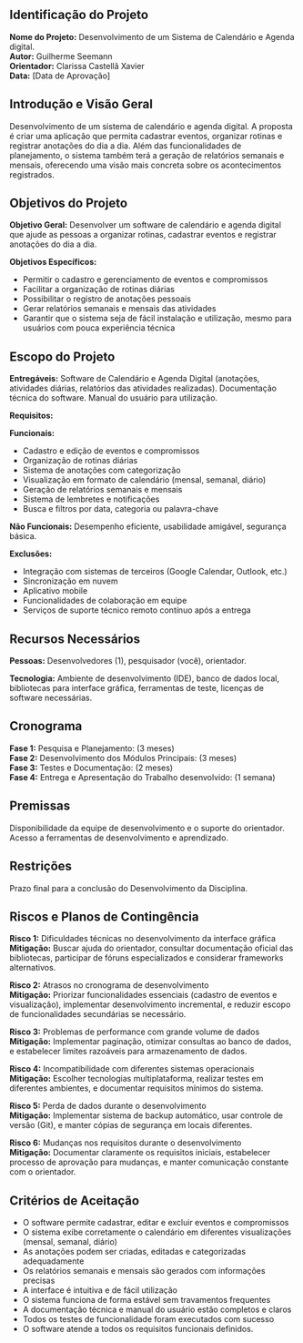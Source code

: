 ## Identificação do Projeto 
**Nome do Projeto:** Desenvolvimento de um Sistema de Calendário e Agenda digital.  
**Autor:** Guilherme Seemann  
**Orientador:** Clarissa Castellã Xavier  
**Data:** [Data de Aprovação]  

## Introdução e Visão Geral 
 
Desenvolvimento de um sistema de calendário e agenda digital. A proposta é criar uma aplicação que permita cadastrar eventos, organizar rotinas e registrar anotações do dia a dia. Além das funcionalidades de planejamento, o sistema também terá a geração de relatórios semanais e mensais, oferecendo uma visão mais concreta sobre os acontecimentos registrados. 

## Objetivos do Projeto
**Objetivo Geral:**
Desenvolver um software de calendário e agenda digital que ajude as pessoas a organizar rotinas, cadastrar eventos e registrar anotações do dia a dia.

**Objetivos Específicos:**
- Permitir o cadastro e gerenciamento de eventos e compromissos
- Facilitar a organização de rotinas diárias
- Possibilitar o registro de anotações pessoais
- Gerar relatórios semanais e mensais das atividades
- Garantir que o sistema seja de fácil instalação e utilização, mesmo para usuários com pouca experiência técnica 
  
## Escopo do Projeto
**Entregáveis:**
Software de Calendário e Agenda Digital (anotações, atividades diárias, relatórios das atividades realizadas).
Documentação técnica do software.
Manual do usuário para utilização.

 
**Requisitos:**  

**Funcionais:**
- Cadastro e edição de eventos e compromissos
- Organização de rotinas diárias
- Sistema de anotações com categorização
- Visualização em formato de calendário (mensal, semanal, diário)
- Geração de relatórios semanais e mensais
- Sistema de lembretes e notificações
- Busca e filtros por data, categoria ou palavra-chave 
 
**Não Funcionais:** Desempenho eficiente, usabilidade amigável, segurança básica. 
 
**Exclusões:**
- Integração com sistemas de terceiros (Google Calendar, Outlook, etc.)
- Sincronização em nuvem
- Aplicativo mobile
- Funcionalidades de colaboração em equipe
- Serviços de suporte técnico remoto contínuo após a entrega 
 
## Recursos Necessários
**Pessoas:** Desenvolvedores (1), pesquisador (você), orientador. 
 
**Tecnologia:** Ambiente de desenvolvimento (IDE), banco de dados local, bibliotecas para interface gráfica, ferramentas de teste, licenças de software necessárias. 
 
## Cronograma 
**Fase 1:** Pesquisa e Planejamento: (3 meses)  
**Fase 2:** Desenvolvimento dos Módulos Principais: (3 meses)  
**Fase 3:** Testes e Documentação: (2 meses)  
**Fase 4:** Entrega e Apresentação do Trabalho desenvolvido: (1 semana)   

## Premissas 
 
Disponibilidade da equipe de desenvolvimento e o suporte do orientador.
Acesso a ferramentas de desenvolvimento e aprendizado.

## Restrições 
 
Prazo final para a conclusão do Desenvolvimento da Disciplina.  

## Riscos e Planos de Contingência

**Risco 1:** Dificuldades técnicas no desenvolvimento da interface gráfica  
**Mitigação:** Buscar ajuda do orientador, consultar documentação oficial das bibliotecas, participar de fóruns especializados e considerar frameworks alternativos.

**Risco 2:** Atrasos no cronograma de desenvolvimento  
**Mitigação:** Priorizar funcionalidades essenciais (cadastro de eventos e visualização), implementar desenvolvimento incremental, e reduzir escopo de funcionalidades secundárias se necessário.

**Risco 3:** Problemas de performance com grande volume de dados  
**Mitigação:** Implementar paginação, otimizar consultas ao banco de dados, e estabelecer limites razoáveis para armazenamento de dados.

**Risco 4:** Incompatibilidade com diferentes sistemas operacionais  
**Mitigação:** Escolher tecnologias multiplataforma, realizar testes em diferentes ambientes, e documentar requisitos mínimos do sistema.

**Risco 5:** Perda de dados durante o desenvolvimento  
**Mitigação:** Implementar sistema de backup automático, usar controle de versão (Git), e manter cópias de segurança em locais diferentes.

**Risco 6:** Mudanças nos requisitos durante o desenvolvimento  
**Mitigação:** Documentar claramente os requisitos iniciais, estabelecer processo de aprovação para mudanças, e manter comunicação constante com o orientador.

## Critérios de Aceitação

- O software permite cadastrar, editar e excluir eventos e compromissos
- O sistema exibe corretamente o calendário em diferentes visualizações (mensal, semanal, diário)
- As anotações podem ser criadas, editadas e categorizadas adequadamente
- Os relatórios semanais e mensais são gerados com informações precisas
- A interface é intuitiva e de fácil utilização
- O sistema funciona de forma estável sem travamentos frequentes
- A documentação técnica e manual do usuário estão completos e claros
- Todos os testes de funcionalidade foram executados com sucesso
- O software atende a todos os requisitos funcionais definidos.